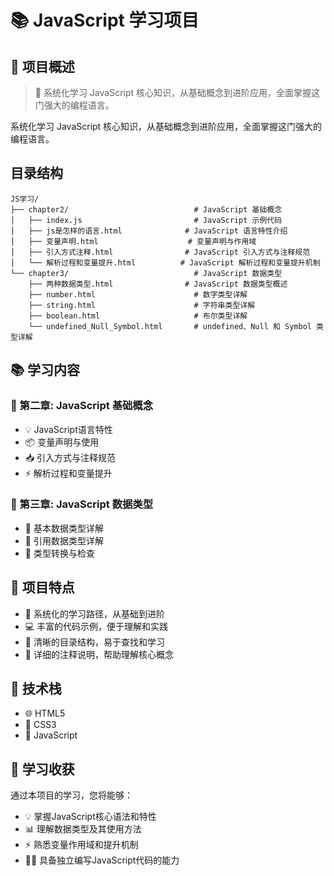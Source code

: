 # 📚 JavaScript 学习项目

## 🎯 项目概述

> 🌟 系统化学习 JavaScript 核心知识，从基础概念到进阶应用，全面掌握这门强大的编程语言。

系统化学习 JavaScript 核心知识，从基础概念到进阶应用，全面掌握这门强大的编程语言。

## 目录结构

```
JS学习/
├── chapter2/                            # JavaScript 基础概念
│   ├── index.js                         # JavaScript 示例代码
│   ├── js是怎样的语言.html              # JavaScript 语言特性介绍
│   ├── 变量声明.html                    # 变量声明与作用域
│   ├── 引入方式注释.html                # JavaScript 引入方式与注释规范
│   └── 解析过程和变量提升.html          # JavaScript 解析过程和变量提升机制
└── chapter3/                            # JavaScript 数据类型
    ├── 两种数据类型.html                # JavaScript 数据类型概述
    ├── number.html                      # 数字类型详解
    ├── string.html                      # 字符串类型详解
    ├── boolean.html                     # 布尔类型详解
    └── undefined_Null_Symbol.html       # undefined、Null 和 Symbol 类型详解
```

## 📚 学习内容

### 📘 第二章: JavaScript 基础概念
- 💡 JavaScript语言特性
- 📦 变量声明与使用
- 📥 引入方式与注释规范
- ⚡ 解析过程和变量提升

### 📗 第三章: JavaScript 数据类型
- 🔢 基本数据类型详解
- 📎 引用数据类型详解
- 🔄 类型转换与检查

## 🌟 项目特点

- 🎯 系统化的学习路径，从基础到进阶
- 💻 丰富的代码示例，便于理解和实践
- 📁 清晰的目录结构，易于查找和学习
- 📝 详细的注释说明，帮助理解核心概念

## 🔧 技术栈

- 🌐 HTML5
- 🎨 CSS3
- 🧠 JavaScript

## 🎯 学习收获

通过本项目的学习，您将能够：

- 💡 掌握JavaScript核心语法和特性
- 📊 理解数据类型及其使用方法
- ⚡ 熟悉变量作用域和提升机制
- 🧑‍💻 具备独立编写JavaScript代码的能力